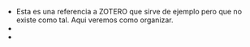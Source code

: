 - Esta es una referencia a ZOTERO que sirve de ejemplo pero que no existe como tal. Aqui veremos como organizar.
-
-